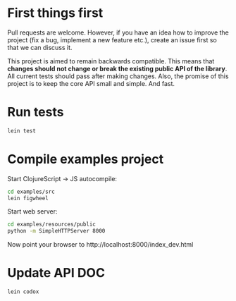 # First things first

Pull requests are welcome. However, if you have an idea how to improve the project (fix a bug, implement a new feature etc.), create an issue first so that we can discuss it.

This project is aimed to remain backwards compatible. This means that **changes should not change or break the existing public API of the library**. All current tests should pass after making changes. Also, the promise of this project is to keep the core API small and simple. And fast.

# Run tests

```bash
lein test
```

# Compile examples project

Start ClojureScript -> JS autocompile:

```bash
cd examples/src
lein figwheel
```

Start web server:

```bash
cd examples/resources/public
python -m SimpleHTTPServer 8000
```

Now point your browser to http://localhost:8000/index_dev.html

# Update API DOC

```bash
lein codox
```
